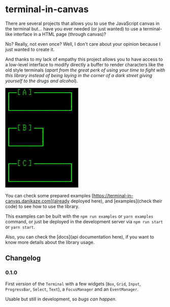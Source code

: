 # terminal-in-canvas

There are several projects that allows you to use the JavaScript canvas in the terminal but... have you ever needed (or just wanted) to use a terminal-like interface in a HTML page (through canvas)?

No? Really, not even once? Well, I don't care about your opinion because I just wanted to create it.

And thanks to my lack of empathy this project allows you to have access to a low-level interface to modify directly a buffer to render characters like the old style terminals (_apart from the great perk of using your time to fight with this library instead of being laying in the corner of a dark street giving yourself to the drugs and alcohol_).

![Input Widget demo](assets/demo-input.gif)

You can check some prepared examples [https://terminal-in-canvas.danikaze.com](already deployed here), and [examples](check their code) to see how to use the library.

This examples can be built with the `npm run examples` or `yarn examples` command, or just be deployed in the development server via `npm run start` or `yarn start`.

Also, you can check the [docs](api documentation here), if you want to know more details about the library usage.

## Changelog

### 0.1.0

First _version_ of the `Terminal` with a few widgets (`Box`, `Grid`, `Input`, `ProgressBar`, `Select`, `Text`), a `FocusManager` and an `EventManager`.

Usable but still in development, so _bugs can happen_.
